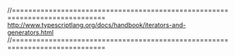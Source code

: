 //=============================================================================
http://www.typescriptlang.org/docs/handbook/iterators-and-generators.html
//=============================================================================
 
